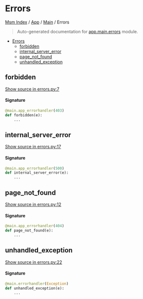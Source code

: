 # Errors

[Msm Index](../../README.md#msm-index) /
[App](../index.md#app) /
[Main](./index.md#main) /
Errors

> Auto-generated documentation for [app.main.errors](https://github.com/HolgerGraef/MSM/blob/main/app/main/errors.py) module.

- [Errors](#errors)
  - [forbidden](#forbidden)
  - [internal_server_error](#internal_server_error)
  - [page_not_found](#page_not_found)
  - [unhandled_exception](#unhandled_exception)

## forbidden

[Show source in errors.py:7](https://github.com/HolgerGraef/MSM/blob/main/app/main/errors.py#L7)

#### Signature

```python
@main.app_errorhandler(403)
def forbidden(e):
    ...
```



## internal_server_error

[Show source in errors.py:17](https://github.com/HolgerGraef/MSM/blob/main/app/main/errors.py#L17)

#### Signature

```python
@main.app_errorhandler(500)
def internal_server_error(e):
    ...
```



## page_not_found

[Show source in errors.py:12](https://github.com/HolgerGraef/MSM/blob/main/app/main/errors.py#L12)

#### Signature

```python
@main.app_errorhandler(404)
def page_not_found(e):
    ...
```



## unhandled_exception

[Show source in errors.py:22](https://github.com/HolgerGraef/MSM/blob/main/app/main/errors.py#L22)

#### Signature

```python
@main.errorhandler(Exception)
def unhandled_exception(e):
    ...
```


